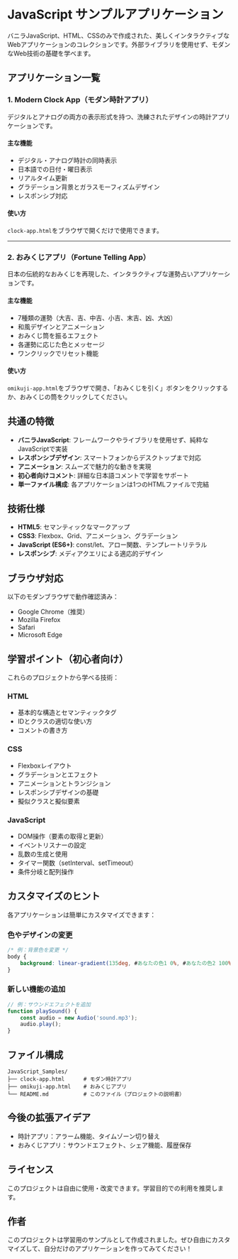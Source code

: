 # JavaScript サンプルアプリケーション

<!-- プロジェクト全体の説明 -->
バニラJavaScript、HTML、CSSのみで作成された、美しくインタラクティブなWebアプリケーションのコレクションです。外部ライブラリを使用せず、モダンなWeb技術の基礎を学べます。

## アプリケーション一覧

### 1. Modern Clock App（モダン時計アプリ）

<!-- 時計アプリの説明 -->
デジタルとアナログの両方の表示形式を持つ、洗練されたデザインの時計アプリケーションです。

#### 主な機能
- デジタル・アナログ時計の同時表示
- 日本語での日付・曜日表示
- リアルタイム更新
- グラデーション背景とガラスモーフィズムデザイン
- レスポンシブ対応

#### 使い方
`clock-app.html`をブラウザで開くだけで使用できます。

---

### 2. おみくじアプリ（Fortune Telling App）

<!-- おみくじアプリの説明 -->
日本の伝統的なおみくじを再現した、インタラクティブな運勢占いアプリケーションです。

#### 主な機能
- 7種類の運勢（大吉、吉、中吉、小吉、末吉、凶、大凶）
- 和風デザインとアニメーション
- おみくじ筒を振るエフェクト
- 各運勢に応じた色とメッセージ
- ワンクリックでリセット機能

#### 使い方
`omikuji-app.html`をブラウザで開き、「おみくじを引く」ボタンをクリックするか、おみくじの筒をクリックしてください。

## 共通の特徴

<!-- 全アプリケーションに共通する特徴 -->
- **バニラJavaScript**: フレームワークやライブラリを使用せず、純粋なJavaScriptで実装
- **レスポンシブデザイン**: スマートフォンからデスクトップまで対応
- **アニメーション**: スムーズで魅力的な動きを実現
- **初心者向けコメント**: 詳細な日本語コメントで学習をサポート
- **単一ファイル構成**: 各アプリケーションは1つのHTMLファイルで完結

## 技術仕様

<!-- 使用技術の詳細 -->
- **HTML5**: セマンティックなマークアップ
- **CSS3**: Flexbox、Grid、アニメーション、グラデーション
- **JavaScript (ES6+)**: const/let、アロー関数、テンプレートリテラル
- **レスポンシブ**: メディアクエリによる適応的デザイン

## ブラウザ対応

<!-- サポートブラウザ -->
以下のモダンブラウザで動作確認済み：
- Google Chrome（推奨）
- Mozilla Firefox
- Safari
- Microsoft Edge

## 学習ポイント（初心者向け）

<!-- 学習できる内容の詳細 -->
これらのプロジェクトから学べる技術：

### HTML
- 基本的な構造とセマンティックタグ
- IDとクラスの適切な使い方
- コメントの書き方

### CSS
- Flexboxレイアウト
- グラデーションとエフェクト
- アニメーションとトランジション
- レスポンシブデザインの基礎
- 擬似クラスと擬似要素

### JavaScript
- DOM操作（要素の取得と更新）
- イベントリスナーの設定
- 乱数の生成と使用
- タイマー関数（setInterval、setTimeout）
- 条件分岐と配列操作

## カスタマイズのヒント

<!-- カスタマイズ方法 -->
各アプリケーションは簡単にカスタマイズできます：

### 色やデザインの変更
```css
/* 例：背景色を変更 */
body {
    background: linear-gradient(135deg, #あなたの色1 0%, #あなたの色2 100%);
}
```

### 新しい機能の追加
```javascript
// 例：サウンドエフェクトを追加
function playSound() {
    const audio = new Audio('sound.mp3');
    audio.play();
}
```

## ファイル構成

```
JavaScript_Samples/
├── clock-app.html      # モダン時計アプリ
├── omikuji-app.html    # おみくじアプリ
└── README.md           # このファイル（プロジェクトの説明書）
```

## 今後の拡張アイデア

<!-- 拡張案 -->
- 時計アプリ：アラーム機能、タイムゾーン切り替え
- おみくじアプリ：サウンドエフェクト、シェア機能、履歴保存

## ライセンス

<!-- ライセンス情報 -->
このプロジェクトは自由に使用・改変できます。学習目的での利用を推奨します。

## 作者

<!-- 作者情報 -->
このプロジェクトは学習用のサンプルとして作成されました。ぜひ自由にカスタマイズして、自分だけのアプリケーションを作ってみてください！